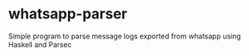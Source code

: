 # whatsapp-parser
Simple program to parse message logs exported from whatsapp using Haskell and Parsec
